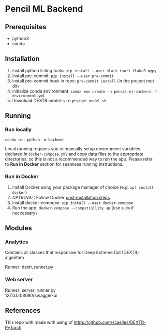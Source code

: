 # Pencil ML Backend  
  
## Prerequisites
- python3  
- conda  
  
## Installation
  
1) Install python linting tools: `pip install --user black isort flake8 mypy`  
2) Install pre-commit: `pip install --user pre-commit`  
3) Install pre-commit hook in repo: `pre-commit install` (in the project root dir)  
4) Initialize conda environment: `conda env create -n pencil-ml-backend -f environment.yml`  
5) Download DEXTR model: `scripts/get_model.sh`

## Running  

### Run locally

`conda run python -m backend`

Local running requires you to manually setup environment variables declared in `docker-compose.yml`
and copy data files to the appropriate directories, so this is not a recommended way to run the app.
Please refer to **Run in Docker** section for seamless running instructions.

### Run in Docker
1) Install Docker using your package manager of choice (e.g. `apt install docker`)
2) *OPTIONAL:* Follow Docker [post-installation steps](https://docs.docker.com/install/linux/linux-postinstall/)
3) Install docker-compose: `pip install --user docker-compose`
4) Run the app: `docker-compose --compatibility up` (use `sudo` if neccessary)

## Modules

### Analytics

Contains all classes that responsive for Deep Extreme Cut (DEXTR) algorithm

Runner: dextr_runner.py

### Web server

Runner: server_runner.py  
127.0.0.1:8080/swagger-ui

## References
This repo with made with using of https://github.com/scaelles/DEXTR-PyTorch
